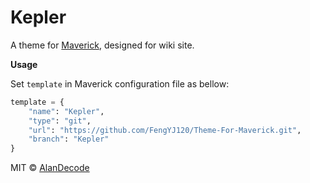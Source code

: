 # Kepler

A theme for [Maverick](https://github.com/AlanDecode/Maverick), designed for wiki site.

**Usage**

Set `template` in Maverick configuration file as bellow:

```python
template = {
    "name": "Kepler",
    "type": "git",
    "url": "https://github.com/FengYJ120/Theme-For-Maverick.git",
    "branch": "Kepler"
}
```

MIT © [AlanDecode](https://github.com/AlanDecode)